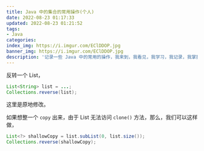 ```yaml
---
title: Java 中的集合的常用操作(个人)
date: 2022-08-23 01:17:33
updated: 2022-08-23 01:21:52
tags:
- Java
categories:
index_img: https://i.imgur.com/EClDDOP.jpg
banner_img: https://i.imgur.com/EClDDOP.jpg
description: '记录一些 Java 中的常用的操作，我来到，我看见，我学习，我记录，我掌握。嗯，大概是这个样子。'
---
```


反转一个 List，

```java
List<String> list = ...;
Collections.reverse(list);
```

这里是原地修改。

如果想整一个 `copy` 出来，由于 List 无法访问 `clone()` 方法，那么，我们可以这样做，

```java
List<?> shallowCopy = list.subList(0, list.size());
Collections.reverse(shallowCopy);
```
